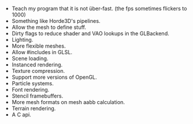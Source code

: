 - Teach my program that it is not über-fast. (the fps sometimes flickers to 1000)
- Something like Horde3D's pipelines.
- Allow the mesh to define stuff.
- Dirty flags to reduce shader and VAO lookups in the GLBackend.
- Lighting.
- More flexible meshes.
- Allow #includes in GLSL.
- Scene loading.
- Instanced rendering.
- Texture compression.
- Support more versions of OpenGL.
- Particle systems.
- Font rendering.
- Stencil framebuffers.
- More mesh formats on mesh aabb calculation.
- Terrain rendering.
- A C api.
